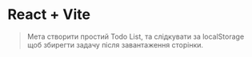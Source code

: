 # React + Vite

> Мета створити простий Todo List, та слідкувати за localStorage щоб збирегти задачу після завантаження сторінки.
